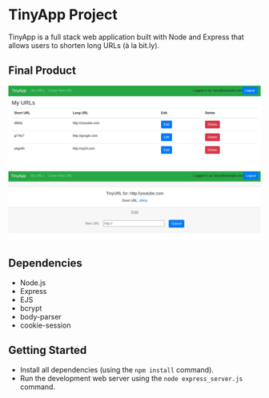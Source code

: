 # TinyApp Project

TinyApp is a full stack web application built with Node and Express that allows users to shorten long URLs (à la bit.ly).

## Final Product

!["Main URL page showing users links"](https://github.com/caboose1183/tinyapp/blob/master/docs/urls-page.jpg?raw=true)
!["Page when making/editing new URLs"](https://github.com/caboose1183/tinyapp/blob/master/docs/urls-new-page.jpg?raw=true)

## Dependencies

- Node.js
- Express
- EJS
- bcrypt
- body-parser
- cookie-session


## Getting Started

- Install all dependencies (using the `npm install` command).
- Run the development web server using the `node express_server.js` command.